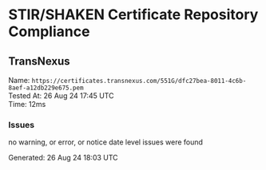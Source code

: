 # STIR/SHAKEN Certificate Repository Compliance

## TransNexus

Name: `https://certificates.transnexus.com/551G/dfc27bea-8011-4c6b-8aef-a12db229e675.pem`\
Tested At: 26 Aug 24 17:45 UTC\
Time: 12ms

### Issues

no warning, or error, or notice date level issues were found

Generated: 26 Aug 24 18:03 UTC